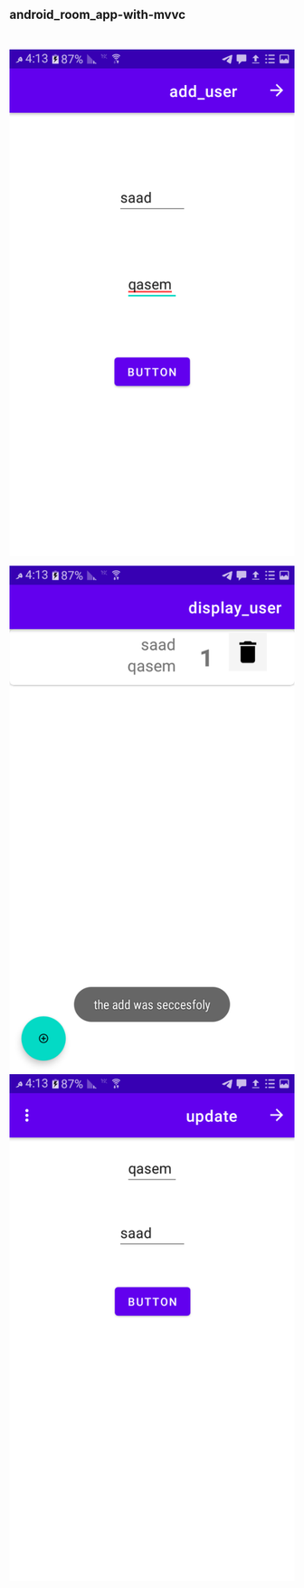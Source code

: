 ﻿## android_room_app-with-mvvc
 <br>

 <img src="https://github.com/Abdullah2100/android_room_app-with-mvvc/blob/main/app%20images/Screenshot_20220327-161310.png" alt="Italian Trulli"><br>
 
 <img src="https://github.com/Abdullah2100/android_room_app-with-mvvc/blob/main/app%20images/Screenshot_20220327-161315.png" ><br>
<img src="https://github.com/Abdullah2100/android_room_app-with-mvvc/blob/main/app%20images/Screenshot_20220327-161321.png" ><br>
